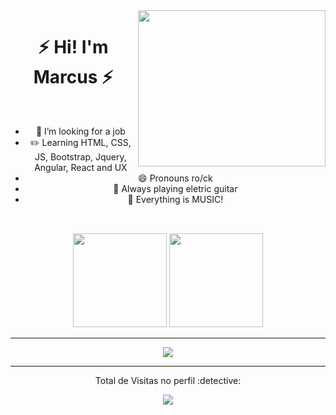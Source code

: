 <img align='right' src="https://giphy.com/embed/YJGcmZMP7ljIA" width="300" height="250">

<h1 align="center">⚡ Hi! I'm Marcus ⚡</h1>

<div align="center"><br>
  


- 🌱 I’m looking for a job
- ✏️ Learning HTML, CSS, JS, Bootstrap, Jquery, Angular, React and UX  
- 😄 Pronouns ro/ck
- 🎸 Always playing eletric guitar
- 🎵 Everything is MUSIC!

  
##

<div align="center"><br>
  
  <a href="https://github.com/boymarcu"> 
  <img height="150em" src="https://github-readme-stats.vercel.app/api?username=boymarcu&show_icons=true&theme=cobalt&include_all_commits=true&count_private=false"/></a>  
  <img height="150em" src="https://github-readme-stats.vercel.app/api/top-langs/?username=boymarcu&layout=compact&langs_count=7&theme=cobalt"/>
  
</div>                                                                                                                                                
                                                                                                                                                    
                                                                                                                                                   
                                                                                                                                                 
   </spam> 
  
 ---
  
  <div>   
  
  <a href="https://www.linkedin.com/in/marcus-lima-ab7a64207/" target="_blank"><img src="https://img.shields.io/badge/-LinkedIn-%230077B5?style=for-the-badge&logo=linkedin&logoColor=white" target="_blank"></a>  
  
</div>
  
 ---
  
   </div>
  
  <p align="center"> Total de Visitas no perfil :detective: <br>
<p align="center"> 
   <img alingn="center" src="[https://profile-counter.glitch.me/boymarcu/count.svg](https://img.shields.io/badge/-LinkedIn-%230077B5?style=for-the-badge&logo=linkedin&logoColor=white" target="_blank)" />
</p>
